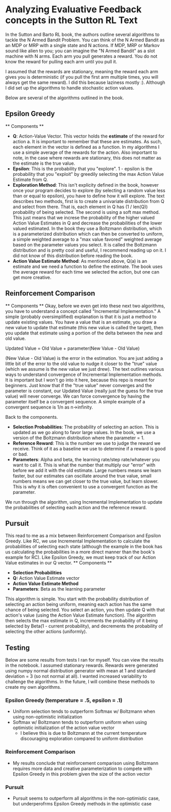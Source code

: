 # Analyzing Evaluative Feedback concepts in the Sutton RL Text

In the Sutton and Barto RL book, the authors outline several algorithms to tackle the N Armed Bandit Problem. You can think of the N Armed Bandit as an MDP or MRP with a single state and N actions. If MDP, MRP or Markov sound like alien to you; you can imagine the "N Armed Bandit" as a slot machine with N arms. Each arm you pull generates a reward. You do not know the reward for pulling each arm until you pull it.

I assumed that the rewards are stationary, meaning the reward each arm gives you is deterministic (if you pull the first arm multiple times, you will always get the same reward). I did this because laziness mostly :). Although I did set up the algorithms to handle stochastic action values.

Below are several of the algorithms outlined in the book.

## Epsilon Greedy
** Components **
* **Q**: Action-Value Vector. This vector holds the **estimate** of the reward for action a. It is important to remember that these are estimates. As such, each element in the vector is defined as a function. In my algorithms I use a simple average of the rewards for the action. Also important to note, in the case where rewards are stationary, this does not matter as the estimate is the true value.
* **Epsilon**: This is the probability that you "explore". 1 - epsilon is the probability that you "exploit" by greedily selecting the max Action Value Estimate from Q.
* **Exploration Method**: This isn't explicity defined in the book, however once your program decides to explore (by selecting a random value less than or equal to epsilon), you have to define how it will explore. The text describes two methods, first is to create a univariate distribution from Q and select from there. That is, each element in Q has (1 / len(Q)) probability of being selected. The second is using a soft max method. This just means that we increse the probability of the higher valued Action Value Estimates in Q and decrease the probabilities of the lower valued estimated. In the book they use a Boltzmann distribution, which is a parameterized distribution which can then be converted to uniform, a simple weighted average to a "max value favored" weighted average based on the parameter values you select. It is called the Boltzmann distribution and is pretty cool and useful, I recommend reading up on it. I did not know of this distribution before reading the book.
* **Action Value Estimate Method**: As mentioned above, Q(a) is an estimate and we need a function to define the estimate. The book uses the average reward for each time we selected the action, but one can get more creative.

## Reinforcement Comparison
** Components **
Okay, before we even get into these next two algorithms, you have to understand a concept called "Incremental Implementation." A simple (probably oversimplified) explanation is that it is just a method to update existing values. You have a value that is an estimate, you draw a new value to update that estimate (this new value is called the target), then you update that estimate using a portion of the delta between the new and old value.

Updated Value = Old Value + parameter(New Value - Old Value)

(New Value - Old Value) is the error in the estimation. You are just adding a little bit of the error to the old value to nudge it closer to the "true" value (which we assume is the new value we just drew). The text outlines various ways to understand convergence of Incremental Implementation methods. It is important but I won't go into it here, because this repo is meant for beginners. Just know that if the "true value" never converges and the parameter is constant, our Updated Value (really just the guess for the true value) will never converge. We can force convergence by having the parameter itself be a convergent sequence. A simple example of a convergent sequence is 1/n as n->infinity.

Back to the components.
* **Selection Probabilities**: The probability of selecting an action. This is updated as we go along to favor large values. In the book, we use a version of the Boltzmann distribution where the parameter = 1.
* **Reference Reward**: This is the number we use to judge the reward we receive. Think of it as a baseline we use to determine if a reward is good or bad.
* **Parameters**: Alpha and beta, the learning rate/step rate/whatever you want to call it. This is what the number that multiply our "error" with before we add it with the old estimate. Large numbers means we learn faster, but our estimates can oscillate around the true value, small numbers means we can get closer to the true value, but learn slower. This is why it is often convenient to use a convergent function as the parameter. 

We run through the algorithm, using Incremental Implementation to update the probabilities of selecting each action and the reference reward.

## Pursuit
This read to me as a mix between Reinforcement Comparison and Epsilon Greedy. Like RC, we use Incremental Implementation to calculate the probabilities of selecting each state (although the example in the book has us calculating the probabilities in a more direct manner than the book's example for RC). Like Epsilon Greedy, we must keep track of our Action Value estimates in our Q vector.
** Components **
* **Selection Probabilities**
* **Q:** Action Value Estimate vector
* **Action Value Estimate Method**
* **Parameters**: Beta as the learning parameter

This algorithm is simple. You start with the probability distribution of selecting an action being uniform, meaning each action has the same chance of being selected. You select an action, you then update Q with that action's value (using the Action Value Estimate function). The algorithm then selects the max estimate in Q, increments the probability of it being selected by Beta(1 - current probability), and decrements the probability of selecting the other actions (uniformly).


## Testing
Below are some results from tests I ran for myself. You can view the results in the notebook. I assumed stationary rewards. Rewards were generated using numpy normal distribution generator with mean at 1 and standard deviation = 3 (so not normal at all). I wanted increased variability to challenge the algorithms. In the future, I will combine these methods to create my own algorithms.

### Epsilon Greedy (temperature = .5, epsilon = .1)
* Uniform selection tends to outperform Softmax w/ Boltzmann when using non-optimistic initialization 
* Softmax w/ Boltzmann tends to outperform uniform when using optimistic initialization of the action value vector
	* I believe this is due to Boltzmann at the current temperature discouraging exploration compared to uniform distribution

### Reinforcement Comparison
* My results conclude that reinforcement comparison using Boltzmann requires more data and creative parameterization to compete with Epsilon Greedy in this problem given the size of the action vector

### Pursuit
* Pursuit seems to outperform all algorithms in the non-optimistic case, but underperofrms Epsilon Greedy methods in the optimistic case

